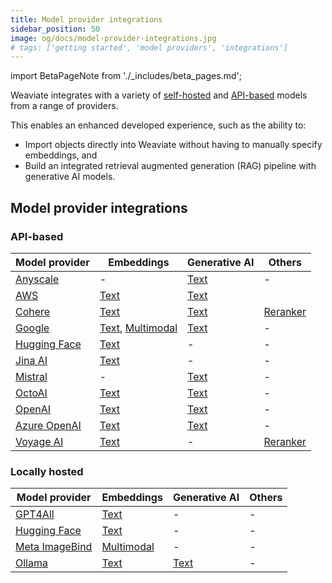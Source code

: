 ```yaml
---
title: Model provider integrations
sidebar_position: 50
image: og/docs/model-provider-integrations.jpg
# tags: ['getting started', 'model providers', 'integrations']
---
```


import BetaPageNote from './_includes/beta_pages.md';

<BetaPageNote />

Weaviate integrates with a variety of [self-hosted](#self-hosted) and [API-based](#api-based) models from a range of providers.

This enables an enhanced developed experience, such as the ability to:
- Import objects directly into Weaviate without having to manually specify embeddings, and
- Build an integrated retrieval augmented generation (RAG) pipeline with generative AI models.

## Model provider integrations

### API-based

| Model provider | Embeddings | Generative AI | Others |
| --- | --- | --- | --- |
| [Anyscale](./anyscale/index.md) | - | [Text](./anyscale/generative.md) | - |
| [AWS](./aws/index.md) | [Text](./aws/embeddings.md) | [Text](./aws/generative.md) |
| [Cohere](./cohere/index.md) | [Text](./cohere/embeddings.md) | [Text](./cohere/generative.md) | [Reranker](./cohere/reranker.md) |
| [Google](./google/index.md) | [Text](./google/embeddings.md), [Multimodal](./google/embeddings-multimodal.md) | [Text](./google/generative.md) | - |
| [Hugging Face](./huggingface/index.md) | [Text](./huggingface/embeddings.md) | - | - |
| [Jina AI](./jinaai/index.md) | [Text](./jinaai/embeddings.md) | - | - |
| [Mistral](./mistral/index.md) | - | [Text](./mistral/generative.md) | - |
| [OctoAI](./octoai/index.md) | [Text](./octoai/embeddings.md) | [Text](./octoai/generative.md) | - |
| [OpenAI](./openai/index.md) | [Text](./openai/embeddings.md) | [Text](./openai/generative.md) | - |
| [Azure OpenAI](./openai-azure/index.md) | [Text](./openai-azure/embeddings.md) | [Text](./openai-azure/generative.md) | - |
| [Voyage AI](./voyageai/index.md) | [Text](./voyageai/embeddings.md) | - | [Reranker](./voyageai/reranker.md) |

### Locally hosted

| Model provider | Embeddings | Generative AI | Others |
| --- | --- | --- | --- |
| [GPT4All](./gpt4all/index.md) | [Text](./gpt4all/embeddings.md) | - | - |
| [Hugging Face](./huggingface/index.md) | [Text](./huggingface/embeddings.md) | - | - |
| [Meta ImageBind](./imagebind/index.md) | [Multimodal](./imagebind/embeddings-multimodal.md) | - | - |
| [Ollama](./ollama/index.md) | [Text](./ollama/embeddings.md) | [Text](./ollama/generative.md) | - |
